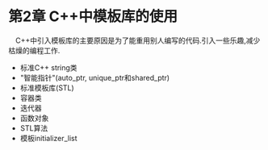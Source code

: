 # 第2章 C++中模板库的使用

&emsp;C++中引入模板库的主要原因是为了能重用别人编写的代码.引入一些乐趣,减少枯燥的编程工作.

- 标准C++ string类
- "智能指针"(auto_ptr, unique_ptr和shared_ptr)
- 标准模板库(STL)
- 容器类
- 迭代器
- 函数对象
- STL算法
- 模板initializer_list